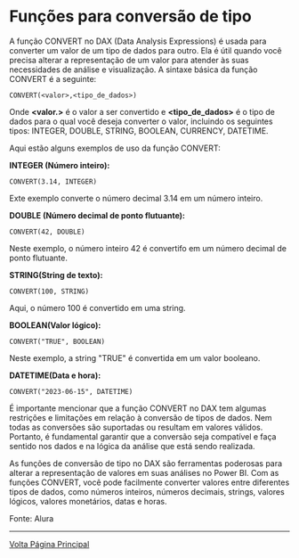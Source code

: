 # Funções para conversão de tipo

A função CONVERT no DAX (Data Analysis Expressions) é usada para converter um valor de um tipo de dados para outro. Ela é útil quando você precisa alterar a representação de um valor para atender às suas necessidades de análise e visualização. A sintaxe básica da função CONVERT é a seguinte:

```
CONVERT(<valor>,<tipo_de_dados>)
```
Onde **<valor.>** é o valor a ser convertido e **<tipo_de_dados>** é o tipo de dados para o qual você deseja converter o valor, incluindo os seguintes tipos: INTEGER, DOUBLE, STRING, BOOLEAN, CURRENCY, DATETIME.

Aqui estão alguns exemplos de uso da função CONVERT:

**INTEGER (Número inteiro):**

```
CONVERT(3.14, INTEGER)
```
Exte exemplo converte o número decimal 3.14 em um número inteiro.

**DOUBLE (Número decimal de ponto flutuante):**

```
CONVERT(42, DOUBLE)
```
Neste exemplo, o número inteiro 42 é convertifo em um número decimal de ponto flutuante.

**STRING(String de texto):**

```
CONVERT(100, STRING)
```
Aqui, o número 100 é convertido em uma string.

**BOOLEAN(Valor lógico):**

```
CONVERT("TRUE", BOOLEAN)
```

Neste exemplo, a string "TRUE" é convertida em um valor booleano.

**DATETIME(Data e hora):**

```
CONVERT("2023-06-15", DATETIME)
```

É importante mencionar que a função CONVERT no DAX tem algumas restrições e limitações em relação à conversão de tipos de dados. Nem todas as conversões são suportadas ou resultam em valores válidos. Portanto, é fundamental garantir que a conversão seja compatível e faça sentido nos dados e na lógica da análise que está sendo realizada.

As funções de conversão de tipo no DAX são ferramentas poderosas para alterar a representação de valores em suas análises no Power BI. Com as funções CONVERT, você pode facilmente converter valores entre diferentes tipos de dados, como números inteiros, números decimais, strings, valores lógicos, valores monetários, datas e horas.

Fonte: Alura

---------------------
[Volta Página Principal](/README.md)